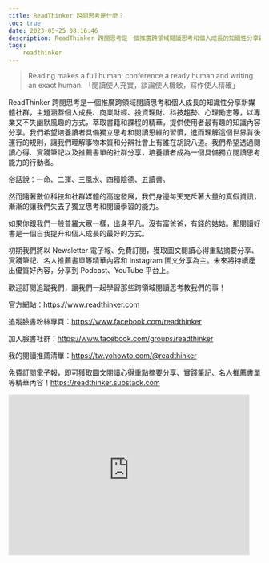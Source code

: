 ```yaml
---
title: ReadThinker 跨閱思考是什麼？
toc: true
date: 2023-05-25 08:16:46
description: ReadThinker 跨閱思考是一個推廣跨領域閱讀思考和個人成長的知識性分享新媒體社群，主題涵蓋個人成長、商業財經、投資理財、科技趨勢、心理勵志等，以專業又不失幽默風趣的方式，萃取書籍和課程的精華，提供使用者最有趣的知識內容分享。我們希望培養讀者具備獨立思考和閱讀思維的習慣，進而理解這個世界背後運行的規則，讓我們理解事物本質和分辨社會上有誰在胡說八道。我們希望透過閱讀心得、實踐筆記以及推薦書單的社群分享，培養讀者成為一個具備獨立閱讀思考能力的行動者。
tags:
    readthinker
---
```


 > Reading makes a full human; conference a ready human and writing an exact human. 
 >「閱讀使人充實，談論使人機敏，寫作使人精確」


ReadThinker 跨閱思考是一個推廣跨領域閱讀思考和個人成長的知識性分享新媒體社群，主題涵蓋個人成長、商業財經、投資理財、科技趨勢、心理勵志等，以專業又不失幽默風趣的方式，萃取書籍和課程的精華，提供使用者最有趣的知識內容分享。我們希望培養讀者具備獨立思考和閱讀思維的習慣，進而理解這個世界背後運行的規則，讓我們理解事物本質和分辨社會上有誰在胡說八道。我們希望透過閱讀心得、實踐筆記以及推薦書單的社群分享，培養讀者成為一個具備獨立閱讀思考能力的行動者。

俗話說：一命、二運、三風水、四積陰德、五讀書。

然而隨著數位科技和社群媒體的高速發展，我們身邊每天充斥著大量的真假資訊，漸漸的讓我們失去了獨立思考和閱讀學習的能力。

如果你跟我們一般普羅大眾一樣，出身平凡。沒有富爸爸，有錢的姑姑。那閱讀好書是一個自我提升和個人成長的最好的方式。

初期我們將以 Newsletter 電子報、免費訂閱，獲取圖文閱讀心得重點摘要分享、實踐筆記、名人推薦書單等精華內容和 Instagram 圖文分享為主。未來將持續產出優質好內容，分享到 Podcast、YouTube 平台上。

歡迎訂閱追蹤我們，讓我們一起學習那些跨領域閱讀思考教我們的事！

官方網站：https://www.readthinker.com

追蹤臉書粉絲專頁：https://www.facebook.com/readthinker

加入臉書社群：https://www.facebook.com/groups/readthinker

我的閱讀推薦清單：https://tw.yohowto.com/@readthinker

免費訂閱電子報，即可獲取圖文閱讀心得重點摘要分享、實踐筆記、名人推薦書單等精華內容！https://readthinker.substack.com

<iframe src="https://readthinker.substack.com/embed" width="480" height="320" style="border:1px solid #EEE; background:white;" frameborder="0" scrolling="no"></iframe>